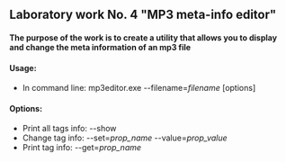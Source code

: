 ## Laboratory work No. 4 "MP3 meta-info editor"
#### The purpose of the work is to create a utility that allows you to display and change the meta information of an mp3 file
#### Usage:
* In command line: mp3editor.exe --filename=*filename* [options]
#### Options:
* Print all tags info: --show
* Change tag info: --set=*prop_name* --value=*prop_value*
* Print tag info: --get=*prop_name*